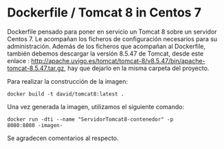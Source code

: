 # Dockerfile / Tomcat 8 in Centos 7

Dockerfile pensado para poner en servicio un Tomcat 8 sobre un servidor Centos 7. Le acompañan los ficheros de configuración necesarios para su administración. Además de los ficheros que acompañan al Dockerfile, también debemos descargar la versión 8.5.47 de Tomcat, desde este enlace : http://apache.uvigo.es/tomcat/tomcat-8/v8.5.47/bin/apache-tomcat-8.5.47.tar.gz, hay que dejarlo en la misma carpeta del proyecto.

Para realizar la construcción de la imagen:

<code>docker build -t david/tomcat8:latest .</code>

Una vez generada la imagen, utilizamos el siguiente comando:

<code>docker run -dti --name "ServidorTomcat8-contenedor" -p 8080:8080 -imagen- </code>

Se agradecen comentarios al respecto. 
